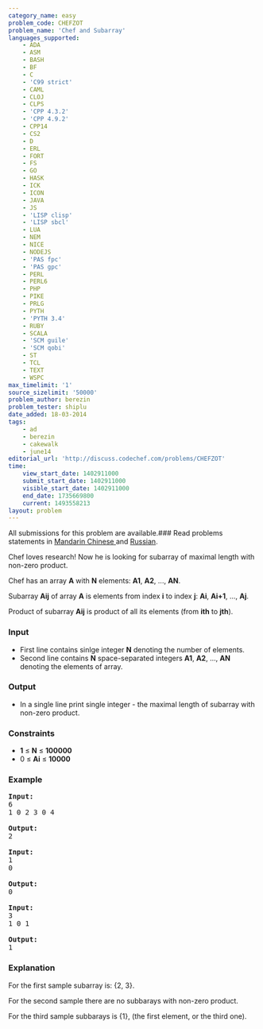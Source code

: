 ```yaml
---
category_name: easy
problem_code: CHEFZOT
problem_name: 'Chef and Subarray'
languages_supported:
    - ADA
    - ASM
    - BASH
    - BF
    - C
    - 'C99 strict'
    - CAML
    - CLOJ
    - CLPS
    - 'CPP 4.3.2'
    - 'CPP 4.9.2'
    - CPP14
    - CS2
    - D
    - ERL
    - FORT
    - FS
    - GO
    - HASK
    - ICK
    - ICON
    - JAVA
    - JS
    - 'LISP clisp'
    - 'LISP sbcl'
    - LUA
    - NEM
    - NICE
    - NODEJS
    - 'PAS fpc'
    - 'PAS gpc'
    - PERL
    - PERL6
    - PHP
    - PIKE
    - PRLG
    - PYTH
    - 'PYTH 3.4'
    - RUBY
    - SCALA
    - 'SCM guile'
    - 'SCM qobi'
    - ST
    - TCL
    - TEXT
    - WSPC
max_timelimit: '1'
source_sizelimit: '50000'
problem_author: berezin
problem_tester: shiplu
date_added: 18-03-2014
tags:
    - ad
    - berezin
    - cakewalk
    - june14
editorial_url: 'http://discuss.codechef.com/problems/CHEFZOT'
time:
    view_start_date: 1402911000
    submit_start_date: 1402911000
    visible_start_date: 1402911000
    end_date: 1735669800
    current: 1493558213
layout: problem
---
```

All submissions for this problem are available.###  Read problems statements in [Mandarin Chinese ](http://www.codechef.com/download/translated/JUNE14/mandarin/CHEFZOT1.pdf) and [Russian](http://www.codechef.com/download/translated/JUNE14/russian/CHEFZOT.pdf).

Chef loves research! Now he is looking for subarray of maximal length with non-zero product.

Chef has an array **A** with **N** elements: **A1**, **A2**, ..., **AN**.

Subarray **Aij** of array **A** is elements from index **i** to index **j**: **Ai**, **Ai+1**, ..., **Aj**.

Product of subarray **Aij** is product of all its elements (from **ith** to **jth**).

### Input

- First line contains sinlge integer **N** denoting the number of elements.
- Second line contains **N** space-separated integers **A1**, **A2**, ..., **AN** denoting the elements of array.

### Output

- In a single line print single integer - the maximal length of subarray with non-zero product.

### Constraints

- **1** ≤ **N** ≤ **100000**
- 0 ≤ **Ai** ≤ **10000**

### Example

<pre><b>Input:</b>
6
1 0 2 3 0 4

<b>Output:</b>
2

<b>Input:</b>
1
0

<b>Output:</b>
0

<b>Input:</b>
3
1 0 1

<b>Output:</b>
1
</pre>
### Explanation

For the first sample subarray is: {2, 3}.

For the second sample there are no subbarays with non-zero product.

For the third sample subbarays is {1}, (the first element, or the third one).
